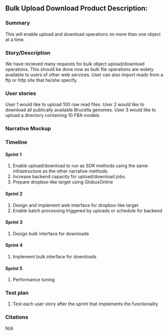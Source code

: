 ## Bulk Upload Download Product Description:


### Summary
This will enable upload and download operations on more than one object at a time.

### Story/Description
We have recieved many requests for bulk object upload/download operations.  This should be done now as bulk file operations are widely available to users of other web services. User can also import reads from a ftp or http site that he/she specify. 

### User stories
User 1 would like to upload 100 raw read files.
User 2 would like to download all publically available Brucella genomes.
User 3 would like to upload a directory containing 10 FBA models.

### Narrative Mockup

### Timeline

#### Sprint 1 

1. Enable upload/download to run as SDK methods using the same infrastructure as the other narrative methods.
2. Increase backend capacity for upload/download jobs. 
3. Prepare dropbox-like target using GlobusOnline

#### Sprint 2

1. Design and implement web interface for dropbox-like target
2. Enable batch processing triggered by uploads or schedule for backend

#### Sprint 3 

1. Design bulk interface for downloads

#### Sprint 4

1. Implement bulk interface for downloads

#### Sprint 5

1. Performance tuning

### Test plan
1. Test each user story after the sprint that implements the functionality

### Citations
N/A


